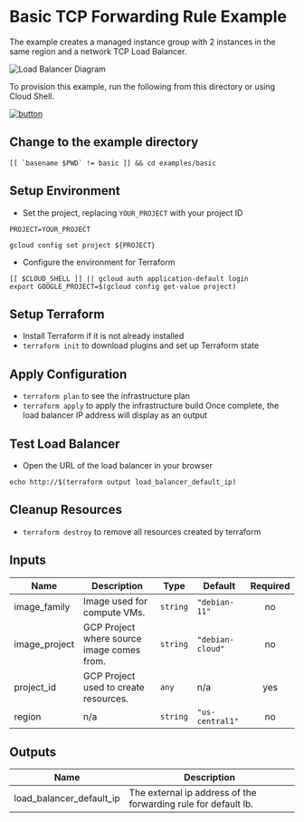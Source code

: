 # Basic TCP Forwarding Rule Example
The example creates a managed instance group with 2 instances in the same region and a network TCP Load Balancer.

![Load Balancer Diagram](./docs/diagram.png "Load Balancer Diagram")

To provision this example, run the following from this directory or using Cloud Shell.

[![button](http://gstatic.com/cloudssh/images/open-btn.png)](https://console.cloud.google.com/cloudshell/open?git_repo=https://github.com/terraform-google-modules/terraform-google-lb&working_dir=examples/basic&page=shell&tutorial=README.md)

## Change to the example directory
```
[[ `basename $PWD` != basic ]] && cd examples/basic
```

## Setup Environment
* Set the project, replacing `YOUR_PROJECT` with your project ID
```
PROJECT=YOUR_PROJECT
```
```
gcloud config set project ${PROJECT}
```
* Configure the environment for Terraform
```
[[ $CLOUD_SHELL ]] || gcloud auth application-default login
export GOOGLE_PROJECT=$(gcloud config get-value project)
```

## Setup Terraform
* Install Terraform if it is not already installed
* `terraform init` to download plugins and set up Terraform state

## Apply Configuration
* `terraform plan` to see the infrastructure plan
* `terraform apply` to apply the infrastructure build Once complete, the load balancer IP address will display as an output

## Test Load Balancer
* Open the URL of the load balancer in your browser
```
echo http://$(terraform output load_balancer_default_ip)
```

## Cleanup Resources
* `terraform destroy` to remove all resources created by terraform

<!-- BEGINNING OF PRE-COMMIT-TERRAFORM DOCS HOOK -->
## Inputs

| Name | Description | Type | Default | Required |
|------|-------------|------|---------|:--------:|
| image\_family | Image used for compute VMs. | `string` | `"debian-11"` | no |
| image\_project | GCP Project where source image comes from. | `string` | `"debian-cloud"` | no |
| project\_id | GCP Project used to create resources. | `any` | n/a | yes |
| region | n/a | `string` | `"us-central1"` | no |

## Outputs

| Name | Description |
|------|-------------|
| load\_balancer\_default\_ip | The external ip address of the forwarding rule for default lb. |

<!-- END OF PRE-COMMIT-TERRAFORM DOCS HOOK -->
